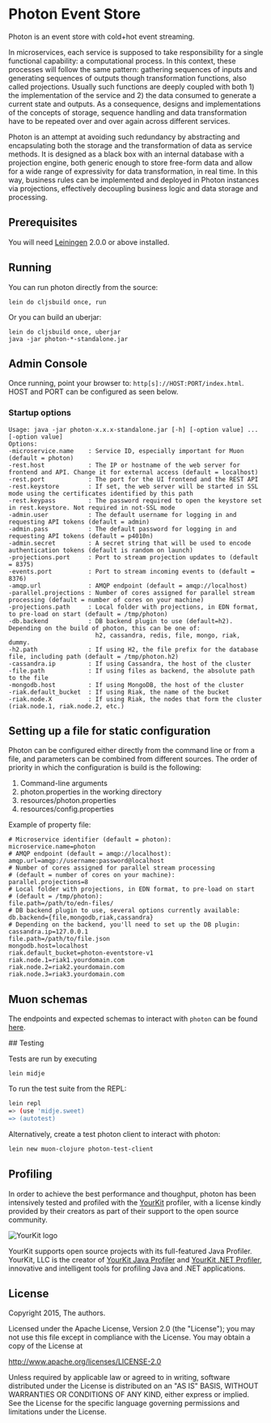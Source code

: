 # Photon Event Store

Photon is an event store with cold+hot event streaming.

In microservices, each service is supposed to take responsibility for a single functional capability: a computational process. In this context, these processes will follow the same pattern: gathering sequences of inputs and generating sequences of outputs though transformation functions, also called projections. Usually such functions are deeply coupled with both 1) the implementation of the service and 2) the data consumed to generate a current state and outputs. As a consequence, designs and implementations of the concepts of storage, sequence handling and data transformation have to be repeated over and over again across different services.

Photon is an attempt at avoiding such redundancy by abstracting and encapsulating both the storage and the transformation of data as service methods. It is designed as a black box with an internal database with a projection engine, both generic enough to store free-form data and allow for a wide range of expressivity for data transformation, in real time. In this way, business rules can be implemented and deployed in Photon instances via projections, effectively decoupling business logic and data storage and processing.

## Prerequisites

You will need [Leiningen][] 2.0.0 or above installed.

[leiningen]: https://github.com/technomancy/leiningen

## Running

You can run photon directly from the source:

```
lein do cljsbuild once, run
```

Or you can build an uberjar:

```
lein do cljsbuild once, uberjar
java -jar photon-*-standalone.jar
```

## Admin Console

Once running, point your browser to: `http[s]://HOST:PORT/index.html`. HOST and PORT can be configured as seen below.

### Startup options

```
Usage: java -jar photon-x.x.x-standalone.jar [-h] [-option value] ... [-option value]
Options:
-microservice.name    : Service ID, especially important for Muon (default = photon)
-rest.host            : The IP or hostname of the web server for frontend and API. Change it for external access (default = localhost)
-rest.port            : The port for the UI frontend and the REST API
-rest.keystore        : If set, the web server will be started in SSL mode using the certificates identified by this path
-rest.keypass         : The password required to open the keystore set in rest.keystore. Not required in not-SSL mode
-admin.user           : The default username for logging in and requesting API tokens (default = admin)
-admin.pass           : The default password for logging in and requesting API tokens (default = p4010n)
-admin.secret         : A secret string that will be used to encode authentication tokens (default is random on launch)
-projections.port     : Port to stream projection updates to (default = 8375)
-events.port          : Port to stream incoming events to (default = 8376)
-amqp.url             : AMQP endpoint (default = amqp://localhost)
-parallel.projections : Number of cores assigned for parallel stream processing (default = number of cores on your machine)
-projections.path     : Local folder with projections, in EDN format, to pre-load on start (default = /tmp/photon)
-db.backend           : DB backend plugin to use (default=h2). Depending on the build of photon, this can be one of:
                        h2, cassandra, redis, file, mongo, riak, dummy.
-h2.path              : If using H2, the file prefix for the database file, including path (default = /tmp/photon.h2)
-cassandra.ip         : If using Cassandra, the host of the cluster
-file.path            : If using files as backend, the absolute path to the file
-mongodb.host         : If using MongoDB, the host of the cluster
-riak.default_bucket  : If using Riak, the name of the bucket
-riak.node.X          : If using Riak, the nodes that form the cluster (riak.node.1, riak.node.2, etc.)
```

## Setting up a file for static configuration

Photon can be configured either directly from the command line or from a file, and parameters can be combined from different sources. The order of priority in which the configuration is build is the following:

1. Command-line arguments
2. photon.properties in the working directory
3. resources/photon.properties
4. resources/config.properties

Example of property file:

```
# Microservice identifier (default = photon):
microservice.name=photon
# AMQP endpoint (default = amqp://localhost):
amqp.url=amqp://username:password@localhost
# Number of cores assigned for parallel stream processing
# (default = number of cores on your machine):
parallel.projections=8
# Local folder with projections, in EDN format, to pre-load on start
# (default = /tmp/photon):
file.path=/path/to/edn-files/
# DB backend plugin to use, several options currently available:
db.backend={file,mongodb,riak,cassandra}
# Depending on the backend, you'll need to set up the DB plugin:
cassandra.ip=127.0.0.1
file.path=/path/to/file.json
mongodb.host=localhost
riak.default_bucket=photon-eventstore-v1
riak.node.1=riak1.yourdomain.com
riak.node.2=riak2.yourdomain.com
riak.node.3=riak3.yourdomain.com
```

## Muon schemas

The endpoints and expected schemas to interact with `photon` can be found [here](docs/schemas.md).

## Testing

Tests are run by executing

```
lein midje
```

To run the test suite from the REPL:

```bash
lein repl
=> (use 'midje.sweet)
=> (autotest)
```

Alternatively, create a test photon client to interact with photon:

```bash
lein new muon-clojure photon-test-client
```

## Profiling

In order to achieve the best performance and thoughput, photon has been intensively tested and profiled with the [YourKit](https://www.yourkit.com) profiler, with a license kindly provided by their creators as part of their support to the open source community.

![YourKit logo](https://www.yourkit.com/images/yklogo.png)

YourKit supports open source projects with its full-featured Java Profiler.
YourKit, LLC is the creator of <a href="https://www.yourkit.com/java/profiler/index.jsp">YourKit Java Profiler</a>
and <a href="https://www.yourkit.com/.net/profiler/index.jsp">YourKit .NET Profiler</a>,
innovative and intelligent tools for profiling Java and .NET applications.

## License

Copyright 2015, The authors.

Licensed under the Apache License, Version 2.0 (the "License"); you may not use this file except in compliance with the License. You may obtain a copy of the License at

http://www.apache.org/licenses/LICENSE-2.0

Unless required by applicable law or agreed to in writing, software distributed under the License is distributed on an "AS IS" BASIS, WITHOUT WARRANTIES OR CONDITIONS OF ANY KIND, either express or implied. See the License for the specific language governing permissions and limitations under the License.
